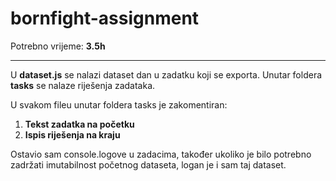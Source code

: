 # bornfight-assignment
Potrebno vrijeme: **3.5h**
***
U **dataset.js** se nalazi dataset dan u zadatku koji se exporta. Unutar foldera **tasks** se nalaze riješenja zadataka. 

U svakom fileu unutar foldera tasks je zakomentiran:
1. **Tekst zadatka na početku**
2. **Ispis riješenja na kraju**

Ostavio sam console.logove u zadacima, također ukoliko je bilo potrebno zadržati imutabilnost početnog dataseta, logan je i sam taj dataset.
